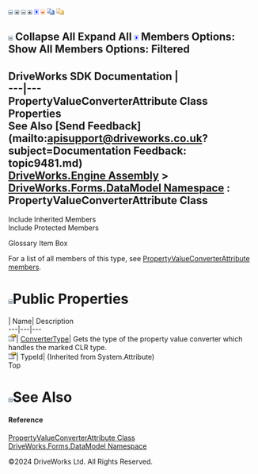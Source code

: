 ![](dotnetimages/collapse.gif) ![](dotnetimages/expand.gif) ![](dotnetimages/collapse.gif) ![](dotnetimages/expand.gif) ![](dotnetimages/drpdown.gif) ![](dotnetimages/drpdown_orange.gif) ![](dotnetimages/copycode.gif) ![](dotnetimages/copycodeHighlight.gif)

![](dotnetimages/collapse.gif) Collapse All Expand All ![](dotnetimages/drpdown.gif) Members Options: Show All  Members Options: Filtered   
---  
DriveWorks SDK Documentation  |   
---|---  
PropertyValueConverterAttribute Class Properties   
See Also [Send Feedback](mailto:apisupport@driveworks.co.uk?subject=Documentation Feedback: topic9481.md)  
[DriveWorks.Engine Assembly](topic2156.md) > [DriveWorks.Forms.DataModel Namespace](topic9371.md) : PropertyValueConverterAttribute Class  
---  
  
Include Inherited Members    
Include Protected Members    


Glossary Item Box

For a list of all members of this type, see [PropertyValueConverterAttribute members](topic9482.md).

# ![](dotnetimages/collapse.gif)Public Properties

| Name| Description  
---|---|---  
![Public Property](dotnetimages/publicProperty.gif)| [ConverterType](topic9488.md)| Gets the type of the property value converter which handles the marked CLR type.   
![Public Property](dotnetimages/publicProperty.gif)| TypeId|  (Inherited from System.Attribute)  
Top

# ![](dotnetimages/collapse.gif)See Also

#### Reference

[PropertyValueConverterAttribute Class](topic9481.md)   
[DriveWorks.Forms.DataModel Namespace](topic9371.md)

©2024 DriveWorks Ltd. All Rights Reserved.
